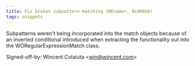 ```yaml
---
title: Fix broken subpattern matching (REnamer, 8c006bb)
tags: snippets
---
```


Subpatterns weren't being incorporated into the match objects because of an inverted conditional introduced when extracting the functionality out into the WORegularExpressionMatch class.

Signed-off-by: Wincent Colaiuta &lt;win@wincent.com&gt;
